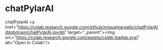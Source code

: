 # chatPylarAI
chatPylarAI
<a href=\"https://colab.research.google.com/github/miguelgargallo/chatPylarAI/blob/main/chatPylarAI.ipynb\" target=\"_parent\"><img src=\"https://colab.research.google.com/assets/colab-badge.svg\" alt=\"Open In Colab\"/></a>
